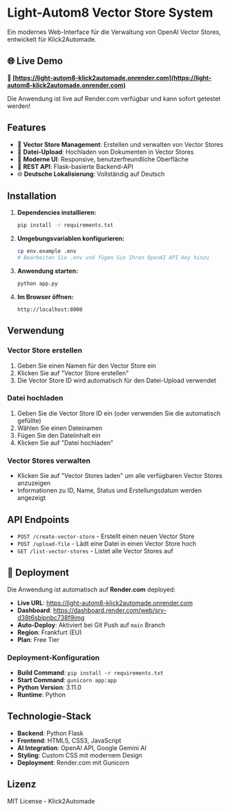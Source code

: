 # Light-Autom8 Vector Store System

Ein modernes Web-Interface für die Verwaltung von OpenAI Vector Stores, entwickelt für Klick2Automade.

## 🌐 Live Demo

**🚀 [https://light-autom8-klick2automade.onrender.com](https://light-autom8-klick2automade.onrender.com)**

Die Anwendung ist live auf Render.com verfügbar und kann sofort getestet werden!

## Features

- 🚀 **Vector Store Management**: Erstellen und verwalten von Vector Stores
- 📁 **Datei-Upload**: Hochladen von Dokumenten in Vector Stores
- 🎨 **Moderne UI**: Responsive, benutzerfreundliche Oberfläche
- 🔧 **REST API**: Flask-basierte Backend-API
- 🌐 **Deutsche Lokalisierung**: Vollständig auf Deutsch

## Installation

1. **Dependencies installieren:**
   ```bash
   pip install -r requirements.txt
   ```

2. **Umgebungsvariablen konfigurieren:**
   ```bash
   cp env.example .env
   # Bearbeiten Sie .env und fügen Sie Ihren OpenAI API Key hinzu
   ```

3. **Anwendung starten:**
   ```bash
   python app.py
   ```

4. **Im Browser öffnen:**
   ```
   http://localhost:8000
   ```

## Verwendung

### Vector Store erstellen
1. Geben Sie einen Namen für den Vector Store ein
2. Klicken Sie auf "Vector Store erstellen"
3. Die Vector Store ID wird automatisch für den Datei-Upload verwendet

### Datei hochladen
1. Geben Sie die Vector Store ID ein (oder verwenden Sie die automatisch gefüllte)
2. Wählen Sie einen Dateinamen
3. Fügen Sie den Dateiinhalt ein
4. Klicken Sie auf "Datei hochladen"

### Vector Stores verwalten
- Klicken Sie auf "Vector Stores laden" um alle verfügbaren Vector Stores anzuzeigen
- Informationen zu ID, Name, Status und Erstellungsdatum werden angezeigt

## API Endpoints

- `POST /create-vector-store` - Erstellt einen neuen Vector Store
- `POST /upload-file` - Lädt eine Datei in einen Vector Store hoch
- `GET /list-vector-stores` - Listet alle Vector Stores auf

## 🚀 Deployment

Die Anwendung ist automatisch auf **Render.com** deployed:

- **Live URL**: https://light-autom8-klick2automade.onrender.com
- **Dashboard**: https://dashboard.render.com/web/srv-d38t6sbipnbc738f9img
- **Auto-Deploy**: Aktiviert bei Git Push auf `main` Branch
- **Region**: Frankfurt (EU)
- **Plan**: Free Tier

### Deployment-Konfiguration
- **Build Command**: `pip install -r requirements.txt`
- **Start Command**: `gunicorn app:app`
- **Python Version**: 3.11.0
- **Runtime**: Python

## Technologie-Stack

- **Backend**: Python Flask
- **Frontend**: HTML5, CSS3, JavaScript
- **AI Integration**: OpenAI API, Google Gemini AI
- **Styling**: Custom CSS mit modernem Design
- **Deployment**: Render.com mit Gunicorn

## Lizenz

MIT License - Klick2Automade
